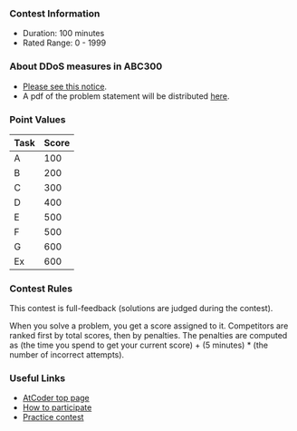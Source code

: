 
<div>

<span>

<span>

### **Contest Information**

<ul>

<li>
Duration: 100 minutes
</li>

<li>
Rated Range: 0 - 
<span>
1999
</span>

</li>

</ul>

### **About DDoS measures in ABC300**

<section>

<ul>

<li>
<a href="https://atcoder.jp/posts/1028">Please see this notice</a>.
</li>

<li>
A pdf of the problem statement will be distributed <a href="https://img.atcoder.jp/abc300/tasks.pdf">here</a>.

</li>

</ul>

</section>

### **Point Values**

<div>

<div>

<table>

<thead>

<tr>

<th>
Task
</th>

<th>
Score
</th>

</tr>

</thead>

<tbody>

<tr>

<td>
A
</td>

<td>
100
</td>

</tr>

<tr>

<td>
B
</td>

<td>
200
</td>

</tr>

<tr>

<td>
C
</td>

<td>
300
</td>

</tr>

<tr>

<td>
D
</td>

<td>
400
</td>

</tr>

<tr>

<td>
E
</td>

<td>
500
</td>

</tr>

<tr>

<td>
F
</td>

<td>
500
</td>

</tr>

<tr>

<td>
G
</td>

<td>
600
</td>

</tr>

<tr>

<td>
Ex
</td>

<td>
600
</td>

</tr>

</tbody>

</table>

</div>

</div>

### **Contest Rules**
This contest is full-feedback (solutions are judged during the contest).
    
When you solve a problem, you get a score assigned to it. Competitors are
    ranked first by total scores, then by penalties. The penalties are computed
    as (the time you spend to get your current score) + (5 minutes) * (the
    number of incorrect attempts).
    

### **Useful Links**

<ul>

<li>
<a href="https://atcoder.jp/">AtCoder top page</a>
</li>

<li>
<a href="https://atcoder.jp/post/2">How to participate</a>
</li>

<li>
<a href="https://atcoder.jp/contests/practice">Practice contest</a>
</li>

</ul>

</span>

</span>

</div>
